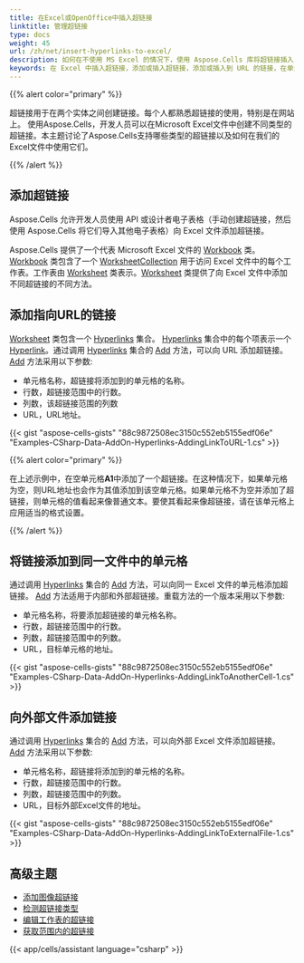 ```yaml
---
title: 在Excel或OpenOffice中插入超链接
linktitle: 管理超链接
type: docs
weight: 45
url: /zh/net/insert-hyperlinks-to-excel/
description: 如何在不使用 MS Excel 的情况下，使用 Aspose.Cells 库将超链接插入 Excel 文件
keywords: 在 Excel 中插入超链接，添加或插入超链接，添加或插入到 URL 的链接，在单元格中添加或插入链接，向外部文件添加链接
---
```


{{% alert color="primary" %}} 

超链接用于在两个实体之间创建链接。每个人都熟悉超链接的使用，特别是在网站上。
使用Aspose.Cells，开发人员可以在Microsoft Excel文件中创建不同类型的超链接。本主题讨论了Aspose.Cells支持哪些类型的超链接以及如何在我们的Excel文件中使用它们。

{{% /alert %}} 
## **添加超链接**
Aspose.Cells 允许开发人员使用 API 或设计者电子表格（手动创建超链接，然后使用 Aspose.Cells 将它们导入其他电子表格）向 Excel 文件添加超链接。

Aspose.Cells 提供了一个代表 Microsoft Excel 文件的 [Workbook](https://reference.aspose.com/cells/net/aspose.cells/workbook) 类。[Workbook](https://reference.aspose.com/cells/net/aspose.cells/workbook) 类包含了一个 [WorksheetCollection](https://reference.aspose.com/cells/net/aspose.cells/worksheetcollection) 用于访问 Excel 文件中的每个工作表。工作表由 [Worksheet](https://reference.aspose.com/cells/net/aspose.cells/worksheet) 类表示。[Worksheet](https://reference.aspose.com/cells/net/aspose.cells/worksheet) 类提供了向 Excel 文件中添加不同超链接的不同方法。
## **添加指向URL的链接**
[Worksheet](https://reference.aspose.com/cells/net/aspose.cells/worksheet) 类包含一个 [Hyperlinks](https://reference.aspose.com/cells/net/aspose.cells/worksheet/properties/hyperlinks) 集合。 [Hyperlinks](https://reference.aspose.com/cells/net/aspose.cells/worksheet/properties/hyperlinks) 集合中的每个项表示一个 [Hyperlink](https://reference.aspose.com/cells/net/aspose.cells/hyperlink)。通过调用 [Hyperlinks](https://reference.aspose.com/cells/net/aspose.cells/hyperlinkcollection) 集合的 [Add](https://reference.aspose.com/cells/net/aspose.cells/hyperlinkcollection/methods/add/index) 方法，可以向 URL 添加超链接。 [Add](https://reference.aspose.com/cells/net/aspose.cells/hyperlinkcollection/methods/add/index) 方法采用以下参数:

- 单元格名称，超链接将添加到的单元格的名称。
- 行数，超链接范围中的行数。
- 列数，该超链接范围的列数
- URL，URL地址。



{{< gist "aspose-cells-gists" "88c9872508ec3150c552eb5155edf06e" "Examples-CSharp-Data-AddOn-Hyperlinks-AddingLinkToURL-1.cs" >}}

{{% alert color="primary" %}} 

在上述示例中，在空单元格**A1**中添加了一个超链接。在这种情况下，如果单元格为空，则URL地址也会作为其值添加到该空单元格。如果单元格不为空并添加了超链接，则单元格的值看起来像普通文本。要使其看起来像超链接，请在该单元格上应用适当的格式设置。

{{% /alert %}} 
## **将链接添加到同一文件中的单元格**
通过调用 [Hyperlinks](https://reference.aspose.com/cells/net/aspose.cells/hyperlinkcollection) 集合的 [Add](https://reference.aspose.com/cells/net/aspose.cells/hyperlinkcollection/methods/add/index) 方法，可以向同一 Excel 文件的单元格添加超链接。 [Add](https://reference.aspose.com/cells/net/aspose.cells/hyperlinkcollection/methods/add/index) 方法适用于内部和外部超链接。重载方法的一个版本采用以下参数:

- 单元格名称，将要添加超链接的单元格名称。
- 行数，超链接范围中的行数。
- 列数，超链接范围中的列数。
- URL，目标单元格的地址。



{{< gist "aspose-cells-gists" "88c9872508ec3150c552eb5155edf06e" "Examples-CSharp-Data-AddOn-Hyperlinks-AddingLinkToAnotherCell-1.cs" >}}
## **向外部文件添加链接**
通过调用 [Hyperlinks](https://reference.aspose.com/cells/net/aspose.cells/hyperlinkcollection) 集合的 [Add](https://reference.aspose.com/cells/net/aspose.cells/hyperlinkcollection/methods/add/index) 方法，可以向外部 Excel 文件添加超链接。[Add](https://reference.aspose.com/cells/net/aspose.cells/hyperlinkcollection/methods/add/index) 方法采用以下参数:

- 单元格名称，超链接将添加到的单元格的名称。
- 行数，超链接范围中的行数。
- 列数，超链接范围中的列数。
- URL，目标外部Excel文件的地址。



{{< gist "aspose-cells-gists" "88c9872508ec3150c552eb5155edf06e" "Examples-CSharp-Data-AddOn-Hyperlinks-AddingLinkToExternalFile-1.cs" >}}

## **高级主题**
- [添加图像超链接](/cells/zh/net/add-image-hyperlinks/)
- [检测超链接类型](/cells/zh/net/detect-hyperlink-type/)
- [编辑工作表的超链接](/cells/zh/net/editing-hyperlinks-of-worksheet/)
- [获取范围内的超链接](/cells/zh/net/get-hyperlinks-in-range/)

{{< app/cells/assistant language="csharp" >}}
